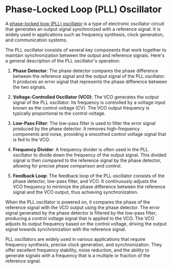 # Phase-Locked Loop (PLL) Oscillator

A [phase-locked loop (PLL) oscillator](https://en.wikipedia.org/wiki/Phase-locked_loop) is a type of electronic oscillator circuit that generates an output signal synchronized with a reference signal. It is widely used in applications such as frequency synthesis, clock generation, and communication systems.

The PLL oscillator consists of several key components that work together to maintain synchronization between the output and reference signals. Here's a general description of the PLL oscillator's operation:

1. **Phase Detector**: The phase detector compares the phase difference between the reference signal and the output signal of the PLL oscillator. It produces an error signal that represents the phase difference between the two signals.

2. **Voltage-Controlled Oscillator (VCO)**: The VCO generates the output signal of the PLL oscillator. Its frequency is controlled by a voltage input known as the control voltage (CV). The VCO output frequency is typically proportional to the control voltage.

3. **Low-Pass Filter**: The low-pass filter is used to filter the error signal produced by the phase detector. It removes high-frequency components and noise, providing a smoothed control voltage signal that is fed to the VCO.

4. **Frequency Divider**: A frequency divider is often used in the PLL oscillator to divide down the frequency of the output signal. This divided signal is then compared to the reference signal by the phase detector, allowing for precise phase comparison and control.

5. **Feedback Loop**: The feedback loop of the PLL oscillator consists of the phase detector, low-pass filter, and VCO. It continuously adjusts the VCO frequency to minimize the phase difference between the reference signal and the VCO output, thus achieving synchronization.

When the PLL oscillator is powered on, it compares the phase of the reference signal with the VCO output using the phase detector. The error signal generated by the phase detector is filtered by the low-pass filter, producing a control voltage signal that is applied to the VCO. The VCO adjusts its output frequency based on the control voltage, driving the output signal towards synchronization with the reference signal.

PLL oscillators are widely used in various applications that require frequency synthesis, precise clock generation, and synchronization. They offer excellent frequency stability, noise reduction, and the ability to generate signals with a frequency that is a multiple or fraction of the reference signal.

